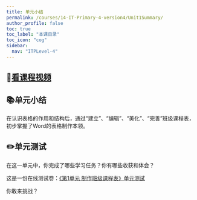 ```yaml
---
title: 单元小结
permalink: /courses/14-IT-Primary-4-version4/Unit1Summary/
author_profile: false
toc: true
toc_label: "本课目录"
toc_icon: "cog"
sidebar:
  nav: "ITPLevel-4"
---
```

## :cinema:[看课程视频](http://study.163.com)

##  :books:单元小结
在认识表格的作用和结构后，通过“建立”、“编辑”、“美化”、“完善”班级课程表，初步掌握了Word的表格制作本领。

##  :pencil2:单元测试
在这一单元中，你完成了哪些学习任务？你有哪些收获和体会？

这是一份在线测试卷：[《第1单元 制作班级课程表》单元测试](https://ks.wjx.top/jq/21678113.aspx)

你敢来挑战？
